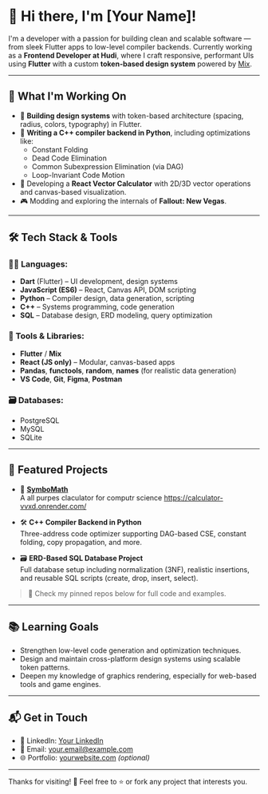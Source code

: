 # 👋 Hi there, I'm [Your Name]!

I'm a developer with a passion for building clean and scalable software — from sleek Flutter apps to low-level compiler backends. Currently working as a **Frontend Developer at Hudi**, where I craft responsive, performant UIs using **Flutter** with a custom **token-based design system** powered by [Mix](https://pub.dev/packages/mix).

---

## 🚀 What I'm Working On

- 🧩 **Building design systems** with token-based architecture (spacing, radius, colors, typography) in Flutter.
- 🔧 **Writing a C++ compiler backend in Python**, including optimizations like:
  - Constant Folding
  - Dead Code Elimination
  - Common Subexpression Elimination (via DAG)
  - Loop-Invariant Code Motion
- 🧮 Developing a **React Vector Calculator** with 2D/3D vector operations and canvas-based visualization.
- 🎮 Modding and exploring the internals of **Fallout: New Vegas**.

---

## 🛠️ Tech Stack & Tools

### 👨‍💻 Languages:
- **Dart** (Flutter) – UI development, design systems
- **JavaScript (ES6)** – React, Canvas API, DOM scripting
- **Python** – Compiler design, data generation, scripting
- **C++** – Systems programming, code generation
- **SQL** – Database design, ERD modeling, query optimization

### 🧰 Tools & Libraries:
- **Flutter** / **Mix**
- **React (JS only)** – Modular, canvas-based apps
- **Pandas**, **functools**, **random**, **names** (for realistic data generation)
- **VS Code**, **Git**, **Figma**, **Postman**

### 🗃️ Databases:
- PostgreSQL
- MySQL
- SQLite

---

## 📂 Featured Projects

- 🎯 **[SymboMath](https://github.com/joey486/Calculator)**  
  A all purpes claculator for computr science
  https://calculator-vvxd.onrender.com/

- 🛠️ **C++ Compiler Backend in Python**  
  Three-address code optimizer supporting DAG-based CSE, constant folding, copy propagation, and more.

- 🗃️ **ERD-Based SQL Database Project**  
  Full database setup including normalization (3NF), realistic insertions, and reusable SQL scripts (create, drop, insert, select).

> 📌 Check my pinned repos below for full code and examples.

---

## 📚 Learning Goals

- Strengthen low-level code generation and optimization techniques.
- Design and maintain cross-platform design systems using scalable token patterns.
- Deepen my knowledge of graphics rendering, especially for web-based tools and game engines.

---

## 📬 Get in Touch

- 💼 LinkedIn: [Your LinkedIn](https://www.linkedin.com/in/yourusername)
- 📧 Email: your.email@example.com
- 🌐 Portfolio: [yourwebsite.com](https://yourwebsite.com) *(optional)*

---

Thanks for visiting! 🙌 Feel free to ⭐️ or fork any project that interests you.
